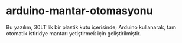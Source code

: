 # arduino-mantar-otomasyonu
Bu yazılım, 30LT'lik bir plastik kutu içerisinde; Arduino kullanarak, tam otomatik istiridye mantarı yetiştirmek için geliştirilmiştir.
